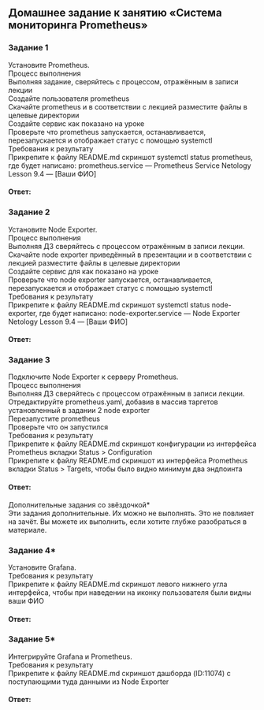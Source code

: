 ## Домашнее задание к занятию «Система мониторинга Prometheus»  

### Задание 1  
Установите Prometheus.  
Процесс выполнения  
Выполняя задание, сверяйтесь с процессом, отражённым в записи лекции  
Создайте пользователя prometheus  
Скачайте prometheus и в соответствии с лекцией разместите файлы в целевые директории  
Создайте сервис как показано на уроке  
Проверьте что prometheus запускается, останавливается, перезапускается и отображает статус с помощью systemctl  
Требования к результату  
Прикрепите к файлу README.md скриншот systemctl status prometheus, где будет написано: prometheus.service — Prometheus Service Netology Lesson 9.4 — [Ваши ФИО]  

#### Ответ:  

### Задание 2  
Установите Node Exporter.  
Процесс выполнения  
Выполняя ДЗ сверяйтесь с процессом отражённым в записи лекции.  
Скачайте node exporter приведённый в презентации и в соответствии с лекцией разместите файлы в целевые директории  
Создайте сервис для как показано на уроке  
Проверьте что node exporter запускается, останавливается, перезапускается и отображает статус с помощью systemctl  
Требования к результату  
Прикрепите к файлу README.md скриншот systemctl status node-exporter, где будет написано: node-exporter.service — Node Exporter Netology Lesson 9.4 — [Ваши ФИО]  

#### Ответ:  

### Задание 3  
Подключите Node Exporter к серверу Prometheus.  
Процесс выполнения  
Выполняя ДЗ сверяйтесь с процессом отражённым в записи лекции.  
Отредактируйте prometheus.yaml, добавив в массив таргетов установленный в задании 2 node exporter  
Перезапустите prometheus  
Проверьте что он запустился  
Требования к результату  
Прикрепите к файлу README.md скриншот конфигурации из интерфейса Prometheus вкладки Status > Configuration  
Прикрепите к файлу README.md скриншот из интерфейса Prometheus вкладки Status > Targets, чтобы было видно минимум два эндпоинта  

#### Ответ:  

Дополнительные задания со звёздочкой*  
Эти задания дополнительные. Их можно не выполнять. Это не повлияет на зачёт. Вы можете их выполнить, если хотите глубже разобраться в материале.  

### Задание 4*  
Установите Grafana.  
Требования к результату    
Прикрепите к файлу README.md скриншот левого нижнего угла интерфейса, чтобы при наведении на иконку пользователя были видны ваши ФИО  

#### Ответ:  

### Задание 5*  
Интегрируйте Grafana и Prometheus.  
Требования к результату  
Прикрепите к файлу README.md скриншот дашборда (ID:11074) с поступающими туда данными из Node Exporter  

#### Ответ:  


